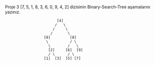 Proje 3
[7, 5, 1, 8, 3, 6, 0, 9, 4, 2] dizisinin Binary-Search-Tree aşamalarını yazınız.


                            [4]
                           /   \
                          /     \
                         /       \
                      [0]         [8] 
                       \          / \
                        \        /   \
                        [2]     [6]  [9]
                        / \      / \
                      [1]  [3]  [5] [7]
